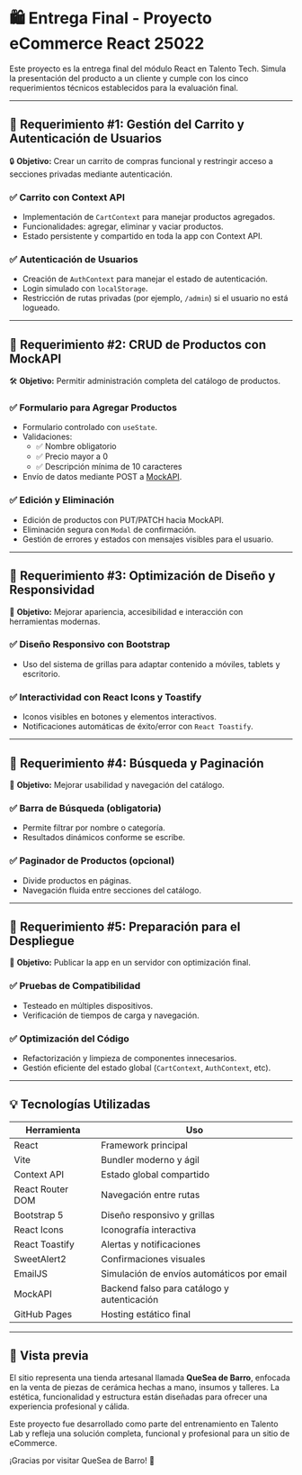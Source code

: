 # 🛍️ Entrega Final - Proyecto eCommerce React 25022

Este proyecto es la entrega final del módulo React en Talento Tech. Simula la presentación del producto a un cliente y cumple con los cinco requerimientos técnicos establecidos para la evaluación final.

---

## 📌 Requerimiento #1: Gestión del Carrito y Autenticación de Usuarios

🔒 **Objetivo:** Crear un carrito de compras funcional y restringir acceso a secciones privadas mediante autenticación.

### ✅ Carrito con Context API
- Implementación de `CartContext` para manejar productos agregados.
- Funcionalidades: agregar, eliminar y vaciar productos.
- Estado persistente y compartido en toda la app con Context API.

### ✅ Autenticación de Usuarios
- Creación de `AuthContext` para manejar el estado de autenticación.
- Login simulado con `localStorage`.
- Restricción de rutas privadas (por ejemplo, `/admin`) si el usuario no está logueado.

---

## 📌 Requerimiento #2: CRUD de Productos con MockAPI

🛠️ **Objetivo:** Permitir administración completa del catálogo de productos.

### ✅ Formulario para Agregar Productos
- Formulario controlado con `useState`.
- Validaciones:
  - ✅ Nombre obligatorio
  - ✅ Precio mayor a 0
  - ✅ Descripción mínima de 10 caracteres
- Envío de datos mediante POST a [MockAPI](https://mockapi.io/).

### ✅ Edición y Eliminación
- Edición de productos con PUT/PATCH hacia MockAPI.
- Eliminación segura con `Modal` de confirmación.
- Gestión de errores y estados con mensajes visibles para el usuario.

---

## 📌 Requerimiento #3: Optimización de Diseño y Responsividad

🎨 **Objetivo:** Mejorar apariencia, accesibilidad e interacción con herramientas modernas.

### ✅ Diseño Responsivo con Bootstrap
- Uso del sistema de grillas para adaptar contenido a móviles, tablets y escritorio.

### ✅ Interactividad con React Icons y Toastify
- Iconos visibles en botones y elementos interactivos.
- Notificaciones automáticas de éxito/error con `React Toastify`.

---

## 📌 Requerimiento #4: Búsqueda y Paginación

🔎 **Objetivo:** Mejorar usabilidad y navegación del catálogo.

### ✅ Barra de Búsqueda (obligatoria)
- Permite filtrar por nombre o categoría.
- Resultados dinámicos conforme se escribe.

### ✅ Paginador de Productos (opcional)
- Divide productos en páginas.
- Navegación fluida entre secciones del catálogo.

---

## 📌 Requerimiento #5: Preparación para el Despliegue

🚀 **Objetivo:** Publicar la app en un servidor con optimización final.

### ✅ Pruebas de Compatibilidad
- Testeado en múltiples dispositivos.
- Verificación de tiempos de carga y navegación.

### ✅ Optimización del Código
- Refactorización y limpieza de componentes innecesarios.
- Gestión eficiente del estado global (`CartContext`, `AuthContext`, etc).

---

## 💡 Tecnologías Utilizadas

| Herramienta        | Uso                                           |
|--------------------|-----------------------------------------------|
| React              | Framework principal                           |
| Vite               | Bundler moderno y ágil                        |
| Context API        | Estado global compartido                      |
| React Router DOM   | Navegación entre rutas                        |
| Bootstrap 5        | Diseño responsivo y grillas                   |
| React Icons        | Iconografía interactiva                       |
| React Toastify     | Alertas y notificaciones                      |
| SweetAlert2        | Confirmaciones visuales                       |
| EmailJS            | Simulación de envíos automáticos por email    |
| MockAPI            | Backend falso para catálogo y autenticación   |
| GitHub Pages       | Hosting estático final                        |

---

## 🎯 Vista previa

El sitio representa una tienda artesanal llamada **QueSea de Barro**, enfocada en la venta de piezas de cerámica hechas a mano, insumos y talleres. La estética, funcionalidad y estructura están diseñadas para ofrecer una experiencia profesional y cálida.

Este proyecto fue desarrollado como parte del entrenamiento en Talento Lab y refleja una solución completa, funcional y profesional para un sitio de eCommerce. 

¡Gracias por visitar QueSea de Barro! 🧡




